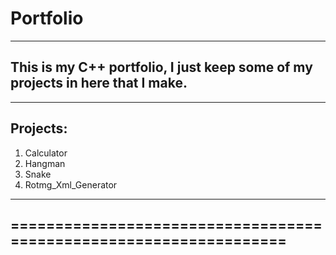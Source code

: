 # Portfolio
----------------------------------------------------------------------------------------------------------
This is my C++ portfolio, I just keep some of my projects in here that I make.
----------------------------------------------------------------------------------------------------------
---------
Projects:
---------
1. Calculator
2. Hangman
3. Snake
4. Rotmg_Xml_Generator

----------------------------------------------------------------------------------------------------------
==================================================================
----------------------------------------------------------------------------------------------------------
